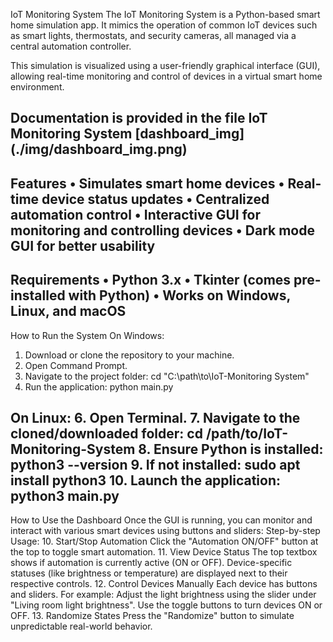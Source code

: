 IoT Monitoring System
The IoT Monitoring System is a Python-based smart home simulation app.
It mimics the operation of common IoT devices such as smart lights, thermostats, and security cameras, all managed via a central automation controller.

This simulation is visualized using a user-friendly graphical interface (GUI), allowing real-time monitoring and control of devices in a virtual smart home environment.

Documentation is provided in the file IoT Monitoring System
[dashboard_img] (./img/dashboard_img.png)
---
Features
•	Simulates smart home devices
•	Real-time device status updates
•	Centralized automation control
•	Interactive GUI for monitoring and controlling devices
•	Dark mode GUI for better usability
---
Requirements
•	Python 3.x
•	Tkinter (comes pre-installed with Python)
•	Works on Windows, Linux, and macOS
---
How to Run the System
On Windows:
1.	Download or clone the repository to your machine.
2.	Open Command Prompt.
3.	Navigate to the project folder:
cd "C:\path\to\IoT-Monitoring System"
4.	Run the application:
python main.py

On Linux:
6.	Open Terminal.
7.	Navigate to the cloned/downloaded folder:
cd /path/to/IoT-Monitoring-System
8.	Ensure Python is installed:
python3 --version
9.	If not installed:
sudo apt install python3
10.	Launch the application:
python3 main.py
---
How to Use the Dashboard
Once the GUI is running, you can monitor and interact with various smart devices using buttons and sliders:
Step-by-step Usage:
10.	Start/Stop Automation
Click the "Automation ON/OFF" button at the top to toggle smart automation.
11.	View Device Status
The top textbox shows if automation is currently active (ON or OFF). Device-specific statuses (like brightness or temperature) are displayed next to their respective controls.
12.	Control Devices Manually
Each device has buttons and sliders. For example: Adjust the light brightness using the slider under "Living room light brightness". Use the toggle buttons to turn devices ON or OFF.
13.	Randomize States
Press the "Randomize" button to simulate unpredictable real-world behavior.

